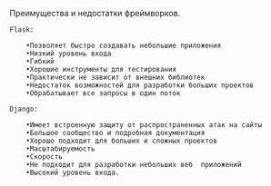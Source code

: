 Преимущества и недостатки фреймворков.

	Flask:

		•Позволяет быстро создавать небольшие приложения
		•Низкий уровень входа 
		•Гибкий 
		•Хорошие инструменты для тестирования
		•Практически не зависит от внешних библиотек	
		•Недостаток возможностей для разработки больших проектов
		•Обрабатывает все запросы в один поток

	Django:
	 
		•Имеет встроенную защиту от распространенных атак на сайты
		•Большое сообщество и подробная документация
		•Хорошо подходит для больших и сложных проектов 
		•Масштабируемость	
		•Скорость
		•Не подходит для разработки небольших веб  приложений
		•Высокий уровень входа.
